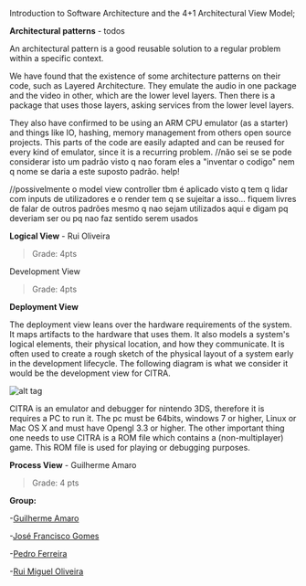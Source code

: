 Introduction to Software Architecture and the 4+1 Architectural View Model;

**Architectural patterns** - todos

An architectural pattern is a good reusable solution to a regular problem within a specific context.

We have found that the existence of some architecture patterns on their code, such as Layered Architecture. They emulate the audio in one package and the video in other, which are the lower level layers. Then there is a package that uses those layers, asking services from the lower level layers.

They also have confirmed to be using an ARM CPU emulator (as a starter) and things like IO, hashing, memory management from others open source projects. This parts of the code are easily adapted and can be reused for every kind of emulator, since it is a recurring problem. //não sei se se pode considerar isto um padrão visto q nao foram eles a "inventar o codigo" nem q nome se daria a este suposto padrão. help!

//possivelmente o model view controller tbm é aplicado visto q tem q lidar com inputs de utilizadores e o render tem q se sujeitar a isso... fiquem livres de falar de outros padrões mesmo q nao sejam utilizados aqui e digam pq deveriam ser ou pq nao faz sentido serem usados



**Logical View** - Rui Oliveira
>Grade: 4pts

Development View
>Grade: 4pts

**Deployment View**

The deployment view leans over the hardware requirements of the system. It maps artifacts to the hardware that uses them. It also models a system's logical elements, their physical location, and how they communicate. It is often used to create a rough sketch of the physical layout of a system early in the development lifecycle. The following diagram is what we consider it would be the development view for CITRA.

![alt tag](http://icecream.me/uploads/6ddb59eff0ed22cbfcf68e6af0be7841.png)

CITRA is an emulator and debugger for nintendo 3DS, therefore it is requires a PC to run it. The pc must be 64bits, windows 7 or higher, Linux or Mac OS X and must have Opengl 3.3 or higher. The other important thing one needs to use CITRA is a ROM file which contains a (non-multiplayer) game. This ROM file is used for playing or debugging purposes.

**Process View** - Guilherme Amaro
>Grade: 4 pts

**Group:**

 -[Guilherme Amaro](https://github.com/PORShoterxx)

 -[José Francisco Gomes](https://github.com/teresa-Guilherme/)

 -[Pedro Ferreira](https://github.com/pedrof81)

-[Rui Miguel Oliveira](https://github.com/ruimoliveira)

